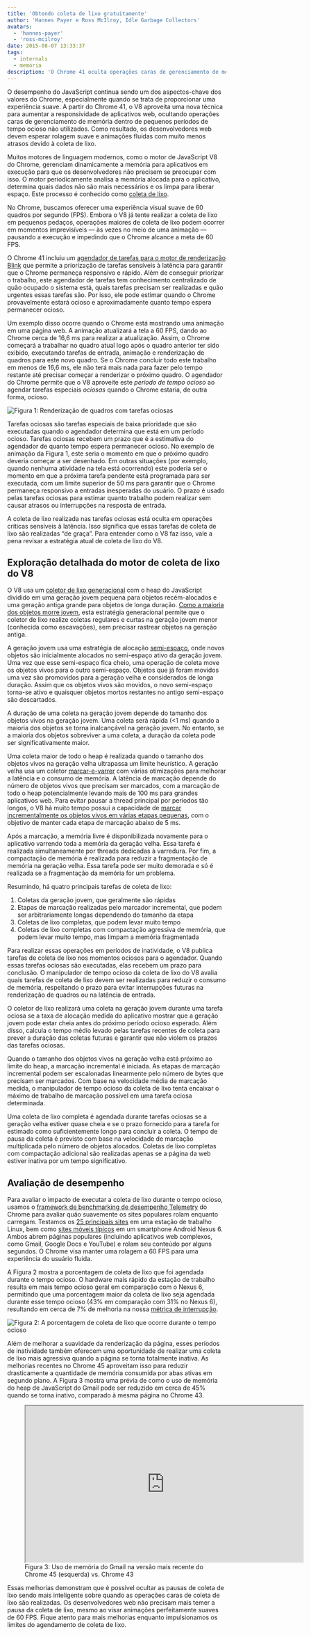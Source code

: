 ```yaml
---
title: 'Obtendo coleta de lixo gratuitamente'
author: 'Hannes Payer e Ross McIlroy, Idle Garbage Collectors'
avatars:
  - 'hannes-payer'
  - 'ross-mcilroy'
date: 2015-08-07 13:33:37
tags:
  - internals
  - memória
description: 'O Chrome 41 oculta operações caras de gerenciamento de memória dentro de pequenos períodos de tempo ocioso não utilizados, reduzindo o atraso.'
---
```

O desempenho do JavaScript continua sendo um dos aspectos-chave dos valores do Chrome, especialmente quando se trata de proporcionar uma experiência suave. A partir do Chrome 41, o V8 aproveita uma nova técnica para aumentar a responsividade de aplicativos web, ocultando operações caras de gerenciamento de memória dentro de pequenos períodos de tempo ocioso não utilizados. Como resultado, os desenvolvedores web devem esperar rolagem suave e animações fluídas com muito menos atrasos devido à coleta de lixo.

<!--truncate-->
Muitos motores de linguagem modernos, como o motor de JavaScript V8 do Chrome, gerenciam dinamicamente a memória para aplicativos em execução para que os desenvolvedores não precisem se preocupar com isso. O motor periodicamente analisa a memória alocada para o aplicativo, determina quais dados não são mais necessários e os limpa para liberar espaço. Este processo é conhecido como [coleta de lixo](https://en.wikipedia.org/wiki/Garbage_collection_(computer_science)).

No Chrome, buscamos oferecer uma experiência visual suave de 60 quadros por segundo (FPS). Embora o V8 já tente realizar a coleta de lixo em pequenos pedaços, operações maiores de coleta de lixo podem ocorrer em momentos imprevisíveis — às vezes no meio de uma animação — pausando a execução e impedindo que o Chrome alcance a meta de 60 FPS.

O Chrome 41 incluiu um [agendador de tarefas para o motor de renderização Blink](https://blog.chromium.org/2015/04/scheduling-tasks-intelligently-for_30.html) que permite a priorização de tarefas sensíveis à latência para garantir que o Chrome permaneça responsivo e rápido. Além de conseguir priorizar o trabalho, este agendador de tarefas tem conhecimento centralizado de quão ocupado o sistema está, quais tarefas precisam ser realizadas e quão urgentes essas tarefas são. Por isso, ele pode estimar quando o Chrome provavelmente estará ocioso e aproximadamente quanto tempo espera permanecer ocioso.

Um exemplo disso ocorre quando o Chrome está mostrando uma animação em uma página web. A animação atualizará a tela a 60 FPS, dando ao Chrome cerca de 16,6 ms para realizar a atualização. Assim, o Chrome começará a trabalhar no quadro atual logo após o quadro anterior ter sido exibido, executando tarefas de entrada, animação e renderização de quadros para este novo quadro. Se o Chrome concluir todo este trabalho em menos de 16,6 ms, ele não terá mais nada para fazer pelo tempo restante até precisar começar a renderizar o próximo quadro. O agendador do Chrome permite que o V8 aproveite este _período de tempo ocioso_ ao agendar tarefas especiais _ociosas_ quando o Chrome estaria, de outra forma, ocioso.

![Figura 1: Renderização de quadros com tarefas ociosas](/_img/free-garbage-collection/frame-rendering.png)

Tarefas ociosas são tarefas especiais de baixa prioridade que são executadas quando o agendador determina que está em um período ocioso. Tarefas ociosas recebem um prazo que é a estimativa do agendador de quanto tempo espera permanecer ocioso. No exemplo de animação da Figura 1, este seria o momento em que o próximo quadro deveria começar a ser desenhado. Em outras situações (por exemplo, quando nenhuma atividade na tela está ocorrendo) este poderia ser o momento em que a próxima tarefa pendente está programada para ser executada, com um limite superior de 50 ms para garantir que o Chrome permaneça responsivo a entradas inesperadas do usuário. O prazo é usado pelas tarefas ociosas para estimar quanto trabalho podem realizar sem causar atrasos ou interrupções na resposta de entrada.

A coleta de lixo realizada nas tarefas ociosas está oculta em operações críticas sensíveis à latência. Isso significa que essas tarefas de coleta de lixo são realizadas “de graça”. Para entender como o V8 faz isso, vale a pena revisar a estratégia atual de coleta de lixo do V8.

## Exploração detalhada do motor de coleta de lixo do V8

O V8 usa um [coletor de lixo generacional](http://www.memorymanagement.org/glossary/g.html#term-generational-garbage-collection) com o heap do JavaScript dividido em uma geração jovem pequena para objetos recém-alocados e uma geração antiga grande para objetos de longa duração. [Como a maioria dos objetos morre jovem](http://www.memorymanagement.org/glossary/g.html#term-generational-hypothesis), esta estratégia generacional permite que o coletor de lixo realize coletas regulares e curtas na geração jovem menor (conhecida como escavações), sem precisar rastrear objetos na geração antiga.

A geração jovem usa uma estratégia de alocação [semi-espaço](http://www.memorymanagement.org/glossary/s.html#semi.space), onde novos objetos são inicialmente alocados no semi-espaço ativo da geração jovem. Uma vez que esse semi-espaço fica cheio, uma operação de coleta move os objetos vivos para o outro semi-espaço. Objetos que já foram movidos uma vez são promovidos para a geração velha e considerados de longa duração. Assim que os objetos vivos são movidos, o novo semi-espaço torna-se ativo e quaisquer objetos mortos restantes no antigo semi-espaço são descartados.

A duração de uma coleta na geração jovem depende do tamanho dos objetos vivos na geração jovem. Uma coleta será rápida (&lt;1 ms) quando a maioria dos objetos se torna inalcançável na geração jovem. No entanto, se a maioria dos objetos sobreviver a uma coleta, a duração da coleta pode ser significativamente maior.

Uma coleta maior de todo o heap é realizada quando o tamanho dos objetos vivos na geração velha ultrapassa um limite heurístico. A geração velha usa um coletor [marcar-e-varrer](http://www.memorymanagement.org/glossary/m.html#term-mark-sweep) com várias otimizações para melhorar a latência e o consumo de memória. A latência de marcação depende do número de objetos vivos que precisam ser marcados, com a marcação de todo o heap potencialmente levando mais de 100 ms para grandes aplicativos web. Para evitar pausar a thread principal por períodos tão longos, o V8 há muito tempo possui a capacidade de [marcar incrementalmente os objetos vivos em várias etapas pequenas](https://blog.chromium.org/2011/11/game-changer-for-interactive.html), com o objetivo de manter cada etapa de marcação abaixo de 5 ms.

Após a marcação, a memória livre é disponibilizada novamente para o aplicativo varrendo toda a memória da geração velha. Essa tarefa é realizada simultaneamente por threads dedicadas à varredura. Por fim, a compactação de memória é realizada para reduzir a fragmentação de memória na geração velha. Essa tarefa pode ser muito demorada e só é realizada se a fragmentação da memória for um problema.

Resumindo, há quatro principais tarefas de coleta de lixo:

1. Coletas da geração jovem, que geralmente são rápidas
2. Etapas de marcação realizadas pelo marcador incremental, que podem ser arbitrariamente longas dependendo do tamanho da etapa
3. Coletas de lixo completas, que podem levar muito tempo
4. Coletas de lixo completas com compactação agressiva de memória, que podem levar muito tempo, mas limpam a memória fragmentada

Para realizar essas operações em períodos de inatividade, o V8 publica tarefas de coleta de lixo nos momentos ociosos para o agendador. Quando essas tarefas ociosas são executadas, elas recebem um prazo para conclusão. O manipulador de tempo ocioso da coleta de lixo do V8 avalia quais tarefas de coleta de lixo devem ser realizadas para reduzir o consumo de memória, respeitando o prazo para evitar interrupções futuras na renderização de quadros ou na latência de entrada.

O coletor de lixo realizará uma coleta na geração jovem durante uma tarefa ociosa se a taxa de alocação medida do aplicativo mostrar que a geração jovem pode estar cheia antes do próximo período ocioso esperado. Além disso, calcula o tempo médio levado pelas tarefas recentes de coleta para prever a duração das coletas futuras e garantir que não violem os prazos das tarefas ociosas.

Quando o tamanho dos objetos vivos na geração velha está próximo ao limite do heap, a marcação incremental é iniciada. As etapas de marcação incremental podem ser escalonadas linearmente pelo número de bytes que precisam ser marcados. Com base na velocidade média de marcação medida, o manipulador de tempo ocioso da coleta de lixo tenta encaixar o máximo de trabalho de marcação possível em uma tarefa ociosa determinada.

Uma coleta de lixo completa é agendada durante tarefas ociosas se a geração velha estiver quase cheia e se o prazo fornecido para a tarefa for estimado como suficientemente longo para concluir a coleta. O tempo de pausa da coleta é previsto com base na velocidade de marcação multiplicada pelo número de objetos alocados. Coletas de lixo completas com compactação adicional são realizadas apenas se a página da web estiver inativa por um tempo significativo.

## Avaliação de desempenho

Para avaliar o impacto de executar a coleta de lixo durante o tempo ocioso, usamos o [framework de benchmarking de desempenho Telemetry](https://www.chromium.org/developers/telemetry) do Chrome para avaliar quão suavemente os sites populares rolam enquanto carregam. Testamos os [25 principais sites](https://code.google.com/p/chromium/codesearch#chromium/src/tools/perf/benchmarks/smoothness.py&l=15) em uma estação de trabalho Linux, bem como [sites móveis típicos](https://code.google.com/p/chromium/codesearch#chromium/src/tools/perf/benchmarks/smoothness.py&l=104) em um smartphone Android Nexus 6. Ambos abrem páginas populares (incluindo aplicativos web complexos, como Gmail, Google Docs e YouTube) e rolam seu conteúdo por alguns segundos. O Chrome visa manter uma rolagem a 60 FPS para uma experiência do usuário fluida.

A Figura 2 mostra a porcentagem de coleta de lixo que foi agendada durante o tempo ocioso. O hardware mais rápido da estação de trabalho resulta em mais tempo ocioso geral em comparação com o Nexus 6, permitindo que uma porcentagem maior da coleta de lixo seja agendada durante esse tempo ocioso (43% em comparação com 31% no Nexus 6), resultando em cerca de 7% de melhoria na nossa [métrica de interrupção](https://www.chromium.org/developers/design-documents/rendering-benchmarks).

![Figura 2: A porcentagem de coleta de lixo que ocorre durante o tempo ocioso](/_img/free-garbage-collection/idle-time-gc.png)

Além de melhorar a suavidade da renderização da página, esses períodos de inatividade também oferecem uma oportunidade de realizar uma coleta de lixo mais agressiva quando a página se torna totalmente inativa. As melhorias recentes no Chrome 45 aproveitam isso para reduzir drasticamente a quantidade de memória consumida por abas ativas em segundo plano. A Figura 3 mostra uma prévia de como o uso de memória do heap de JavaScript do Gmail pode ser reduzido em cerca de 45% quando se torna inativo, comparado à mesma página no Chrome 43.

<figure>
  <div class="video video-16:9">
    <iframe src="https://www.youtube.com/embed/ij-AFUfqFdI" width="640" height="360" loading="lazy"></iframe>
  </div>
  <figcaption>Figura 3: Uso de memória do Gmail na versão mais recente do Chrome 45 (esquerda) vs. Chrome 43</figcaption>
</figure>

Essas melhorias demonstram que é possível ocultar as pausas de coleta de lixo sendo mais inteligente sobre quando as operações caras de coleta de lixo são realizadas. Os desenvolvedores web não precisam mais temer a pausa da coleta de lixo, mesmo ao visar animações perfeitamente suaves de 60 FPS. Fique atento para mais melhorias enquanto impulsionamos os limites do agendamento de coleta de lixo.
